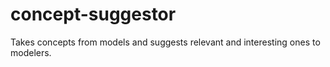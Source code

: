 # concept-suggestor
Takes concepts from models and suggests relevant and interesting ones to modelers.
